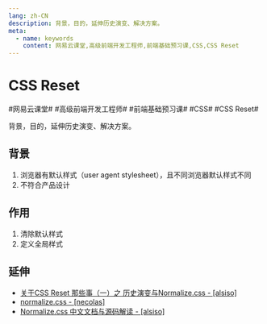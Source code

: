 ```yaml
---
lang: zh-CN
description: 背景，目的，延伸历史演变、解决方案。
meta:
  - name: keywords
    content: 网易云课堂,高级前端开发工程师,前端基础预习课,CSS,CSS Reset
---
```


# CSS Reset

\#网易云课堂#
\#高级前端开发工程师#
\#前端基础预习课#
\#CSS#
\#CSS Reset#

背景，目的，延伸历史演变、解决方案。

## 背景

1. 浏览器有默认样式（user agent stylesheet），且不同浏览器默认样式不同
1. 不符合产品设计

## 作用

1. 清除默认样式
1. 定义全局样式

## 延伸

* [关于CSS Reset 那些事（一）之 历史演变与Normalize.css - [alsiso]](https://segmentfault.com/a/1190000003021766)
* [normalize.css - [necolas]](https://github.com/necolas/normalize.css/)
* [Normalize.css 中文文档与源码解读 - [alsiso]](https://github.com/Alsiso/normalize-zh)